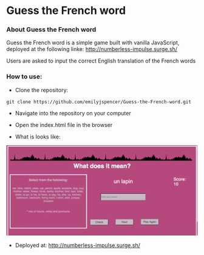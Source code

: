 # Guess the French word

### About Guess the French word

Guess the French word is a simple game built with vanilla JavaScript, deployed at the following linke:
http://numberless-impulse.surge.sh/

Users are asked to input the correct English translation of the French words

### How to use:

* Clone the repository:
```
git clone https://github.com/emilyjspencer/Guess-the-French-word.git
```
* Navigate into the repository on your computer
* Open the index.html file in the browser

* What is looks like:

![game](game.png)

* Deployed at:
http://numberless-impulse.surge.sh/

